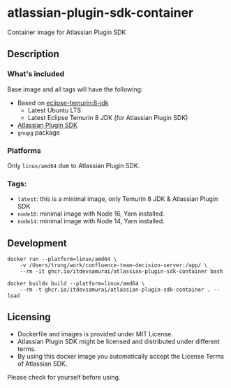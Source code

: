 # atlassian-plugin-sdk-container
Container image for Atlassian Plugin SDK

## Description

### What's included

Base image and all tags will have the following:

* Based on [eclipse-temurin:8-jdk](https://hub.docker.com/_/eclipse-temurin)
    * Latest Ubuntu LTS
    * Latest Eclipse Temurin 8 JDK (for Atlassian Plugin SDK)
* [Atlassian Plugin SDK](https://developer.atlassian.com/server/framework/atlassian-sdk/install-the-atlassian-sdk-on-a-linux-or-mac-system/)
* `gnupg` package

### Platforms

Only `linux/amd64` due to Atlassian Plugin SDK.

### Tags:

* `latest`: this is a minimal image, only Temurin 8 JDK & Atlassian Plugin SDK
* `node16`: minimal image with Node 16, Yarn installed.
* `node14`: minimal image with Node 14, Yarn installed.


## Development

```shell
docker run --platform=linux/amd64 \
    -v /Users/trung/work/confluence-team-decision-server:/app/ \
    --rm -it ghcr.io/itdevsamurai/atlassian-plugin-sdk-container bash
```

```shell
docker buildx build --platform=linux/amd64 \
    --rm -t ghcr.io/itdevsamurai/atlassian-plugin-sdk-container . --load
```
## Licensing

* Dockerfile and images is provided under MIT License.
* Atlassian Plugin SDK might be licensed and distributed under different terms.
* By using this docker image you automatically accept the License Terms of Atlassian SDK.

Please check for yourself before using.